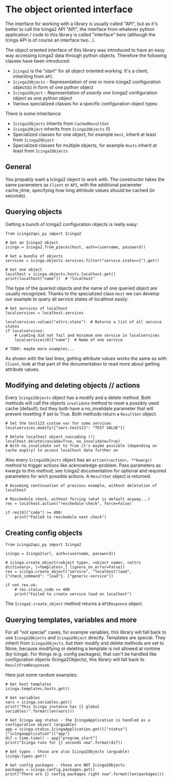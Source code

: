 # The object oriented interface
The interface for working with a library is usually called "API", but as it's better to call the Icinga2 API "API", the
interface from whatever python application / code to this library is called "interface" here (although the Icinga API
is of course an interface two...).

The object oriented interface of this library was introduced to have an easy way accessing Icinga2 data through python
objects. Therefore the following classes have been introduced:
* `Icinga2` is the "start" for all object oriented working. It's a client, inheriting from `API`.
* `Icinga2Objects` - Representation of one or more Icinga2 configuration object(s) in form of one python object
* `Icinga2Object` - Representation of *exactly one* Icinga2 configuration object as one python object
* Various specialized classes for a specific configuration object types

There is some inheritance:
* `Icinga2Objects` inherits from `CachedResultSet`
* `Icinga2Object` inherits from `Icinga2Objects` (!)
* Specialized classes for one object, for example `Host`, inherit at least from `Icinga2Object`
* Specialized classes for multiple objects, for example `Hosts` inherit at least from `Icinga2Objects`

## General
You propably want a Icinga2 object to work with. The constructor takes the same parameters as `Client` or `API`, with
the additional parameter cache_time, specifying how long attribute values should be cached (in seconds).

## Querying objects
Getting a bunch of Icinga2 configuration objects is really easy:
```
from icinga2api_py import Icinga2

# Get an Icinga2 object
icinga = Icinga2.from_pieces(host, auth=(username, password))

# Get a bundle of objects
services = icinga.objects.services.filter("service.state==1").get()

# Get one object
localhost = icinga.objects.hosts.localhost.get()
print(localhost["name"])  # "localhost"
```

The type of the queried objects and the name of one queried object are usually recognized.
Thanks to the specialized class `Host` we can develop our example to query all service states of localhost easily:
```
# Get services of localhost
localservices = localhost.services

localservices.values("attrs.state")  # Returns a list of all service states
if localservices:
    # Loading did not fail and minimum one service in localservices
    localservices[0]["name"]  # Name of one service

# TODO: maybe more examples...
```

As shown with the last lines, getting attribute values works the same as with `Client`, look at that part of the
documentation to read more about getting attribute values.

## Modifying and deleting objects // actions
Every `Icinga2Objects` object has a modify and a delete method. Both methods will call the objects `invalidate` method
to reset a possibly used cache (default); but they both have a no_invalidate parameter that will prevent resetting if
set to True. Both methods return a `ResultSet` object.
```
# Set the test123 custom var for some services
localservices.modify({"vars.test123": "TEST VALUE"})

# Delete localhost object cascading (!)
localhost.delete(cascade=True, no_invalidate=True)
# With no_invalidate set to True it's maybe possible (depending on cache expiry) to access localhost data further on
```

Also every `Icinga2Objects` object has an `action(<action>, **kwargs)` method to trigger actions like
acknowledge-problem. Pass parameters as kwargs to this method; see Icinga2 documentation for optional and required
parameters for wich possible actions. A `ResultSet` object is returned.

```
# Assuming continuation of previous example, without deletation of localhost

# Reschedule check, without forcing (what is default anyway...)
res = localhost.action("reschedule-check", force=False)

if res[0]["code"] >= 400:
    print("Failed to reschedule next check")
```


## Creating config objects
```
from icinga2api_py import Icinga2

icinga = Icinga2(url, auth=(username, password))

# icinga.create_object(<object type>, <object name>, <attrs dictionary>, [<templates>,] [ignore_on_error=False])
res = icinga.create_object("service", "localhost!load", {"check_command": "load"}, ["generic-service"])

if not res.ok:
    # res.status_code >= 400
    print("Failed to create service load on localhost")
```
The `Icinga2.create_object` method returns a `APIResponse` object.

## Querying templates, variables and more
For all "not special" cases, for example variables, this library will fall back to use `Icinga2Objects` and
`Icinga2Object` directly. Templates are special. They inherit from `Icinga2Objects`, but their modify and delete
methods are set to None, because modifying or deleting a template is not allowed at runtime (by Icinga).
For things (e.g. config packages), that can't be handled like configuration objects (Icinga2Objects), this library will
fall back to `ResultFromResponse`s.

Here just some random examples:
```
# Get host templates
icinga.templates.hosts.get()

# Get variables
vars = icinga.variables.get()
print("This Icinga instance has {} global variables!".format(len(vars)))

# Get Icinga app status - the IcingaApplication is handled as a configuration object (arguable)
app = icinga.status.IcingaApplication.get()["status"]["icingaapplication"]["app"]
dif = time.time() - app["program_start"]
print("Icinga runs for {} seconds now".format(dif))

# Get types - those are also Icinga2Objects (arguable)
icinga.types.get()

# Get config packages - these are NOT Icinga2Objects
packages = icinga.config.packages.get()
print("There are {} config packages right now".format(len(packages)))
```
